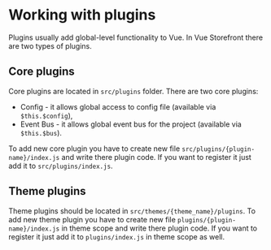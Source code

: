 # Working with plugins

Plugins usually add global-level functionality to Vue. In Vue Storefront there are two types of plugins.


## Core plugins

Core plugins are located in `src/plugins` folder. There are two core plugins:

* Config - it allows global access to config file (available via `$this.$config`),
* Event Bus - it allows global event bus for the project (available via `$this.$bus`).

To add new core plugin you have to create new file `src/plugins/{plugin-name}/index.js` and write there plugin code. If you want to register it just add it to `src/plugins/index.js`.

## Theme plugins

Theme plugins should be located in `src/themes/{theme_name}/plugins`. To add new theme plugin you have to create new file `plugins/{plugin-name}/index.js` in theme scope and write there plugin code. If you want to register it just add it to `plugins/index.js` in theme scope as well.

